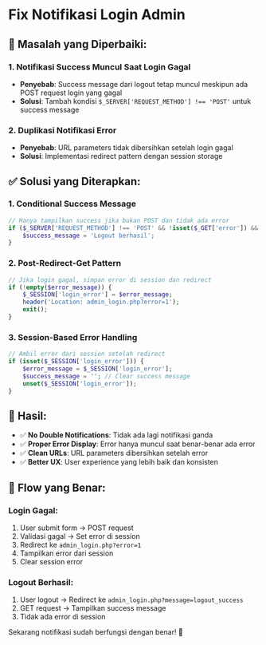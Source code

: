 # Fix Notifikasi Login Admin

## 🐛 Masalah yang Diperbaiki:

### 1. **Notifikasi Success Muncul Saat Login Gagal**

- **Penyebab**: Success message dari logout tetap muncul meskipun ada POST request login yang gagal
- **Solusi**: Tambah kondisi `$_SERVER['REQUEST_METHOD'] !== 'POST'` untuk success message

### 2. **Duplikasi Notifikasi Error**

- **Penyebab**: URL parameters tidak dibersihkan setelah login gagal
- **Solusi**: Implementasi redirect pattern dengan session storage

## ✅ Solusi yang Diterapkan:

### 1. **Conditional Success Message**

```php
// Hanya tampilkan success jika bukan POST dan tidak ada error
if ($_SERVER['REQUEST_METHOD'] !== 'POST' && !isset($_GET['error']) && isset($_GET['message'])) {
    $success_message = 'Logout berhasil';
}
```

### 2. **Post-Redirect-Get Pattern**

```php
// Jika login gagal, simpan error di session dan redirect
if (!empty($error_message)) {
    $_SESSION['login_error'] = $error_message;
    header('Location: admin_login.php?error=1');
    exit();
}
```

### 3. **Session-Based Error Handling**

```php
// Ambil error dari session setelah redirect
if (isset($_SESSION['login_error'])) {
    $error_message = $_SESSION['login_error'];
    $success_message = ''; // Clear success message
    unset($_SESSION['login_error']);
}
```

## 🎯 Hasil:

- ✅ **No Double Notifications**: Tidak ada lagi notifikasi ganda
- ✅ **Proper Error Display**: Error hanya muncul saat benar-benar ada error
- ✅ **Clean URLs**: URL parameters dibersihkan setelah error
- ✅ **Better UX**: User experience yang lebih baik dan konsisten

## 🔄 Flow yang Benar:

### Login Gagal:

1. User submit form → POST request
2. Validasi gagal → Set error di session
3. Redirect ke `admin_login.php?error=1`
4. Tampilkan error dari session
5. Clear session error

### Logout Berhasil:

1. User logout → Redirect ke `admin_login.php?message=logout_success`
2. GET request → Tampilkan success message
3. Tidak ada error di session

Sekarang notifikasi sudah berfungsi dengan benar! 🎉
